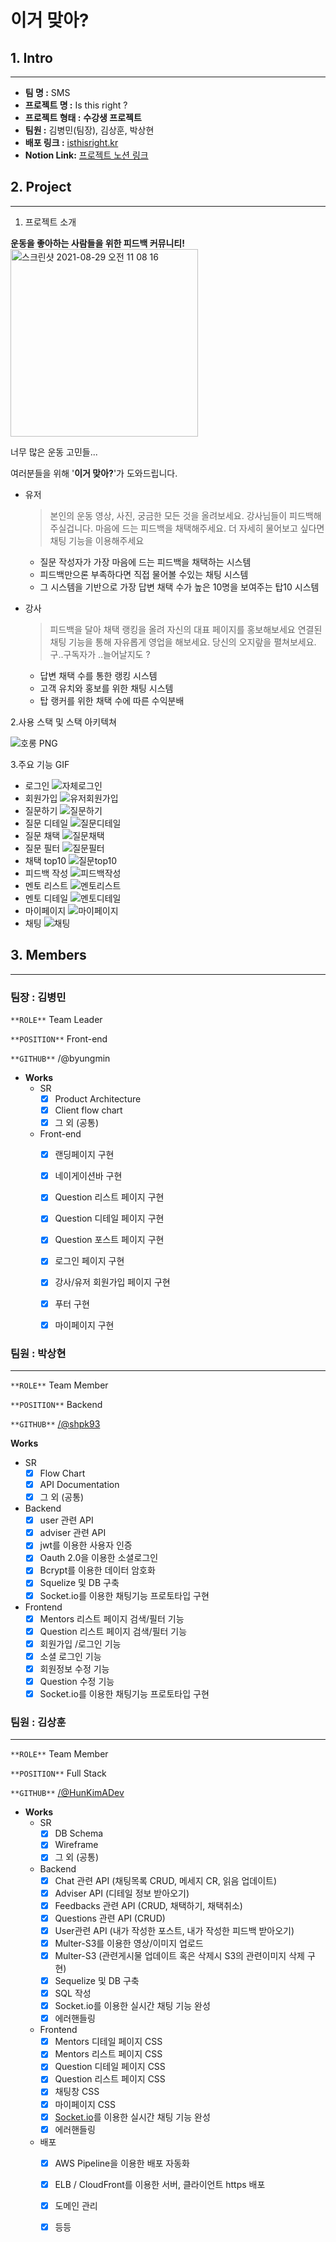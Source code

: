 # 이거 맞아?

## 1. Intro

---

- **팀 명 :** SMS
- **프로젝트 명 :** Is this right ?
- **프로젝트 형태 :** **수강생 프로젝트**
- **팀원 :** 김병민(팀장), 김상훈, 박상현
- **배포 링크 :** [isthisright.kr](https://isthisright.kr)
- **Notion Link:** [프로젝트 노션 링크](https://www.notion.so/1-S-M-S-31dbe334fe7544b79569c717c8c6bb16)

## 2. Project

---

1. 프로젝트 소개

**운동을 좋아하는 사람들을 위한 피드백 커뮤니티!** <br/>
<img width="300" alt="스크린샷 2021-08-29 오전 11 08 16" src="https://user-images.githubusercontent.com/42455611/131413886-e0f03765-d2b6-4e09-8cec-ebd2fb32c535.png">


너무 많은 운동 고민들...

여러분들을 위해 '**이거 맞아?**'가 도와드립니다.

- 유저

    > 본인의 운동 영상, 사진, 궁금한 모든 것을 올려보세요. 강사님들이 피드백해주실겁니다.
    마음에 드는 피드백을 채택해주세요.
    더 자세히 물어보고 싶다면 채팅 기능을 이용해주세요

    - 질문 작성자가 가장 마음에 드는 피드백을 채택하는 시스템
    - 피드백만으론 부족하다면 직접 물어볼 수있는 채팅 시스템
    - 그 시스템을 기반으로 가장 답변 채택 수가 높은 10명을 보여주는 탑10 시스템
- 강사

    > 피드백을 달아 채택 랭킹을 올려 자신의 대표 페이지를 홍보해보세요
    연결된 채팅 기능을 통해 자유롭게 영업을 해보세요.
    당신의 오지랖을 펼쳐보세요. 구..구독자가 ..늘어날지도 ?

    - 답변 채택 수를 통한 랭킹 시스템
    - 고객 유치와 홍보를 위한 채팅 시스템
    - 탑 랭커를 위한 채택 수에 따른 수익분배

2.사용 스택 및 스택 아키텍쳐

![호롱 PNG](https://user-images.githubusercontent.com/42455611/131412270-2e01f067-7e51-4396-bfbd-2e7a591df83a.png)


3.주요 기능 GIF



- 로그인
![자체로그인](https://user-images.githubusercontent.com/42455611/131412496-851d7a5e-2f46-4b69-b6fd-a968f605c265.gif)
- 회원가입
![유저회원가입](https://user-images.githubusercontent.com/42455611/131412801-466354f4-0543-4823-95af-c4a6e86b2083.gif)
- 질문하기
![질문하기](https://user-images.githubusercontent.com/42455611/131412926-54201464-58c9-427b-a5be-82505fe03179.gif)
- 질문 디테일
![질문디테일](https://user-images.githubusercontent.com/42455611/131412972-4b9735b1-2cbf-46f9-9fbc-d85b543b6bc3.gif)
- 질문 채택
![질문채택](https://user-images.githubusercontent.com/42455611/131413074-41598314-d702-4769-a89c-5f694ccea051.gif)
- 질문 필터
![질문필터](https://user-images.githubusercontent.com/42455611/131413078-41678179-1210-4709-8746-5f4157739846.gif)
- 채택 top10
![질문top10](https://user-images.githubusercontent.com/42455611/131413082-ceb0ecf1-ca45-4f61-ae4e-253d6c570050.gif)
- 피드백 작성
![피드백작성](https://user-images.githubusercontent.com/42455611/131413313-cea9ab32-159e-49b8-a441-deb76a0d2a95.gif)
- 멘토 리스트
![멘토리스트](https://user-images.githubusercontent.com/42455611/131413344-1161f6a6-e390-4df7-a6b9-e3d07147cd79.gif)
- 멘토 디테일
![멘토디테일](https://user-images.githubusercontent.com/42455611/131413347-0214c0c7-18f0-46fc-b03f-c61983143613.gif)
- 마이페이지
![마이페이지](https://user-images.githubusercontent.com/42455611/131413429-eacad435-0fb9-4216-83a9-ba5487187fd5.gif)
- 채팅
![채팅](https://user-images.githubusercontent.com/42455611/131413433-ca11ead0-d6e2-462a-affb-afd795d10cc4.gif)
  

## 3. Members

---

### 팀장 : 김병민


`**ROLE**`  Team Leader

`**POSITION**`  Front-end

`**GITHUB**` /@byungmin


- **Works**
    - SR
        - [x]  Product Architecture
        - [x]  Client flow chart
        - [x]  그 외 (공통)
    - Front-end
        - [x]  랜딩페이지 구현
        - [x]  네이게이션바 구현
        - [x]  Question 리스트 페이지 구현
        - [x]  Question 디테일 페이지 구현
        - [x]  Question 포스트 페이지 구현
        - [x]  로그인 페이지 구현
        - [x]  강사/유저 회원가입 페이지 구현
        - [x]  푸터 구현
        - [x]  마이페이지 구현



### 팀원 : 박상현

---

`**ROLE**`  Team Member

`**POSITION**`  Backend

`**GITHUB**`  [/](https://github.com/HunKimADev)[@shpk93](https://github.com/shpk93)


**Works** 

- SR
    - [x]  Flow Chart
    - [x]  API Documentation
    - [x]  그 외 (공통)
- Backend
    - [x]  user 관련 API
    - [x]  adviser 관련 API
    - [x]  jwt를 이용한 사용자 인증
    - [x]  Oauth 2.0을 이용한 소셜로그인
    - [x]  Bcrypt를 이용한 데이터 암호화
    - [x]  Squelize 및 DB 구축
    - [x]  Socket.io를 이용한 채팅기능 프로토타입 구현
- Frontend
    - [x]  Mentors 리스트 페이지 검색/필터 기능
    - [x]  Question 리스트 페이지 검색/필터 기능
    - [x]  회원가입 /로그인 기능
    - [x]  소셜 로그인 기능
    - [x]  회원정보 수정 기능
    - [x]  Question 수정 기능
    - [x]  Socket.io를 이용한 채팅기능 프로토타입 구현

### 팀원 : 김상훈

---

`**ROLE**`  Team Member

`**POSITION**`  Full Stack

`**GITHUB**`  [/@HunKimADev](https://github.com/HunKimADev)

- **Works**
    - SR
        - [x]  DB Schema
        - [x]  Wireframe
        - [x]  그 외 (공통)
    - Backend
        - [x]  Chat 관련 API  (채팅목록 CRUD, 메세지 CR, 읽음 업데이트)
        - [x]  Adviser API (디테일 정보 받아오기)
        - [x]  Feedbacks 관련 API (CRUD, 채택하기, 채택취소)
        - [x]  Questions 관련 API (CRUD)
        - [x]  User관련 API (내가 작성한 포스트, 내가 작성한 피드백 받아오기)
        - [x]  Multer-S3를 이용한 영상/이미지 업로드
        - [x]  Multer-S3 (관련게시물 업데이트 혹은 삭제시 S3의 관련이미지 삭제 구현)
        - [x]  Sequelize 및 DB 구축
        - [x]  SQL 작성
        - [x]  Socket.io를 이용한 실시간 채팅 기능 완성
        - [x]  에러핸들링
    - Frontend
        - [x]  Mentors 디테일 페이지 CSS
        - [x]  Mentors 리스트 페이지 CSS
        - [x]  Question 디테일 페이지 CSS
        - [x]  Question 리스트 페이지 CSS
        - [x]  채팅창 CSS
        - [x]  마이페이지 CSS
        - [x]  [Socket.io](http://socket.io)를 이용한 실시간 채팅 기능 완성
        - [x]  에러핸들링
    - 배포
        - [x]  AWS Pipeline을 이용한 배포 자동화
        - [x]  ELB / CloudFront를 이용한 서버, 클라이언트 https 배포
        - [x]  도메인 관리
        - [x]  등등



